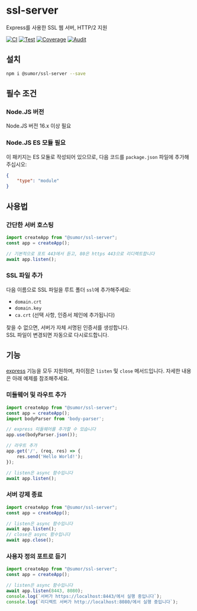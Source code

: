 # ssl-server
Express를 사용한 SSL 웹 서버, HTTP/2 지원

[![CI](https://github.com/sumor-cloud/ssl-server/actions/workflows/ci.yml/badge.svg)](https://github.com/sumor-cloud/ssl-server/actions/workflows/ci.yml)
[![Test](https://github.com/sumor-cloud/ssl-server/actions/workflows/ut.yml/badge.svg)](https://github.com/sumor-cloud/ssl-server/actions/workflows/ut.yml)
[![Coverage](https://github.com/sumor-cloud/ssl-server/actions/workflows/coverage.yml/badge.svg)](https://github.com/sumor-cloud/ssl-server/actions/workflows/coverage.yml)
[![Audit](https://github.com/sumor-cloud/ssl-server/actions/workflows/audit.yml/badge.svg)](https://github.com/sumor-cloud/ssl-server/actions/workflows/audit.yml)

## 설치
```bash
npm i @sumor/ssl-server --save
```

## 필수 조건

### Node.JS 버전
Node.JS 버전 16.x 이상 필요

### Node.JS ES 모듈 필요
이 패키지는 ES 모듈로 작성되어 있으므로,
다음 코드를 ```package.json``` 파일에 추가해주십시오:
```json
{
    "type": "module"
}
```

## 사용법

### 간단한 서버 호스팅

```javascript
import createApp from "@sumor/ssl-server";
const app = createApp();

// 기본적으로 포트 443에서 듣고, 80은 https 443으로 리디렉트합니다
await app.listen();
```


### SSL 파일 추가
다음 이름으로 SSL 파일을 루트 폴더 ```ssl```에 추가해주세요:
- ```domain.crt```
- ```domain.key```
- ```ca.crt``` (선택 사항, 인증서 체인에 추가됩니다)

찾을 수 없으면, 서버가 자체 서명된 인증서를 생성합니다.  
SSL 파일이 변경되면 자동으로 다시로드합니다.
## 기능

[express](https://www.npmjs.com/package/express) 기능을 모두 지원하며, 차이점은 ```listen``` 및 ```close``` 메서드입니다. 자세한 내용은 아래 예제를 참조해주세요.

### 미들웨어 및 라우트 추가

```javascript
import createApp from "@sumor/ssl-server";
const app = createApp();
import bodyParser from 'body-parser';

// express 미들웨어를 추가할 수 있습니다
app.use(bodyParser.json());

// 라우트 추가
app.get('/', (req, res) => {
    res.send('Hello World!');
});

// listen은 async 함수입니다
await app.listen();
```

### 서버 강제 종료

```javascript
import createApp from "@sumor/ssl-server";
const app = createApp();

// listen은 async 함수입니다
await app.listen();
// close은 async 함수입니다
await app.close();
```

### 사용자 정의 포트로 듣기

```javascript
import createApp from "@sumor/ssl-server";
const app = createApp();

// listen은 async 함수입니다
await app.listen(8443, 8080);
console.log(`서버가 https://localhost:8443/에서 실행 중입니다`);
console.log(`리디렉트 서버가 http://localhost:8080/에서 실행 중입니다`);
```